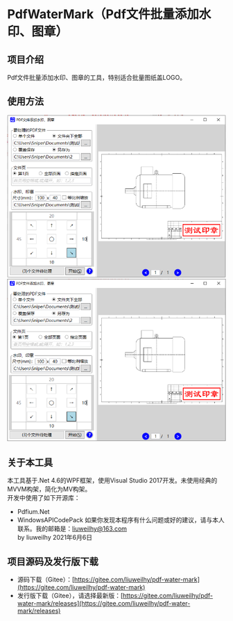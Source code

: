 # PdfWaterMark（Pdf文件批量添加水印、图章）

## 项目介绍
Pdf文件批量添加水印、图章的工具，特别适合批量图纸盖LOGO。  

## 使用方法
![1](./images/1.png "Optional title")  
![2](./images/2.png "Optional title")  

## 关于本工具
本工具基于.Net 4.6的WPF框架，使用Visual Studio 2017开发。未使用经典的MVVM构架，简化为MV构架。  
开发中使用了如下开源库：  
+ Pdfium.Net
+ WindowsAPICodePack
如果你发现本程序有什么问题或好的建议，请与本人联系。我的邮箱是：liuweilhy@163.com  
by liuweilhy 2021年6月6日

## 项目源码及发行版下载
+ 源码下载（Gitee）：[https://gitee.com/liuweilhy/pdf-water-mark](https://gitee.com/liuweilhy/pdf-water-mark)
+ 发行版下载（Gitee），请选择最新版：[https://gitee.com/liuweilhy/pdf-water-mark/releases](https://gitee.com/liuweilhy/pdf-water-mark/releases)
